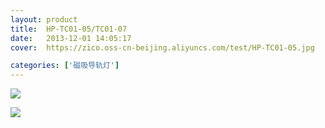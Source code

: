 ```yaml
---
layout: product
title:  HP-TC01-05/TC01-07
date:   2013-12-01 14:05:17
cover:	https://zico.oss-cn-beijing.aliyuncs.com/test/HP-TC01-05.jpg

categories: ['磁吸导轨灯']
---
```



![](https://zico.oss-cn-beijing.aliyuncs.com/test/lba8n.png)

![](https://zico.oss-cn-beijing.aliyuncs.com/test/ekgzd.png)